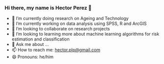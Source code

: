 ### Hi there, my name is Hector Perez 👋
- 🔭 I’m currently doing research on Ageing and Technology
- 🌱 I’m currently working on data analysis using SPSS, R and ArcGIS
- 👯 I’m looking to collaborate on research projects
- 🤔 I’m looking to learning more about machine learning algorithms for risk estimation and classification
- 💬 Ask me about ...
- 📫 How to reach me: hector.plp@gmail.com
- 😄 Pronouns: he/him
<!--
**hectorpl/hectorpl** is a ✨ _special_ ✨ repository because its `README.md` (this file) appears on your GitHub profile.

Here are some ideas to get you started:
- 🌱 I’m currently learning python
- 👯 I’m looking to collaborate on research projects
- 🤔 I’m looking for help with machine learning algorithms for risk estimation and classification
- 💬 Ask me about ...
- 📫 How to reach me: hector.plp@gmail.com
- 😄 Pronouns: he/him
- ⚡ Fun fact: ...
-->

